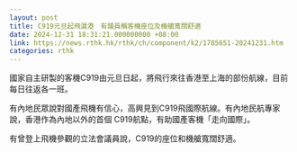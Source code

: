 ```yaml
---
layout: post
title: C919元旦起飛滬港　有議員稱客機座位及機艙寬闊舒適
date: 2024-12-31 18:31:21.000000000 +08:00
link: https://news.rthk.hk/rthk/ch/component/k2/1785651-20241231.htm
categories: rthk
---
```


國家自主研製的客機C919由元旦日起，將飛行來往香港至上海的部份航線，目前每日往返各一班。

有內地民眾說對國產飛機有信心，高興見到C919飛國際航線。有內地民航專家說，香港作為內地以外的首個 C919航點，有助國產客機「走向國際」。

有曾登上飛機參觀的立法會議員說，C919的座位和機艙寬闊舒適。
